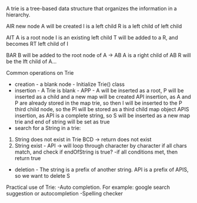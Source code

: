 A trie is a tree-based data structure that organizes the information in a hierarchy.

AIR 
new node A will be created
I is a left child
R is a left child of left child

AIT
A is a root node
I is an existing left child
T will be added to a R, and becomes RT left child of I

BAR 
B will be added to the root node of A -> AB
A is a right child of AB
R will be the lft child of A...


Common operations on Trie
- creation - a blank node - Initialize Trie() class
- insertion - A Trie is blank - APP - A will be inserted as a root, P will be inserted as a child and a new map will be created
API insertion, as A and P are already stored in the map trie, so then I will be inserted to the P third child node, so the PI will be stored as a third child map object
APIS insertion, as API is a complete string, so S will be inserted as a new map trie and end of string will be set as true
- search for a String in a trie:
1. String does not exist in Trie
BCD -> return does not exist
2. String exist - API -> will loop through character by character if all chars match, and check if endOfString is true? 
-if all conditions met, then return true
- deletion - The string is a prefix of another string. API is a prefix of APIS, so we want to delete S


Practical use of Trie:
-Auto completion. For example: google search suggestion or autocompletion
-Spelling checker